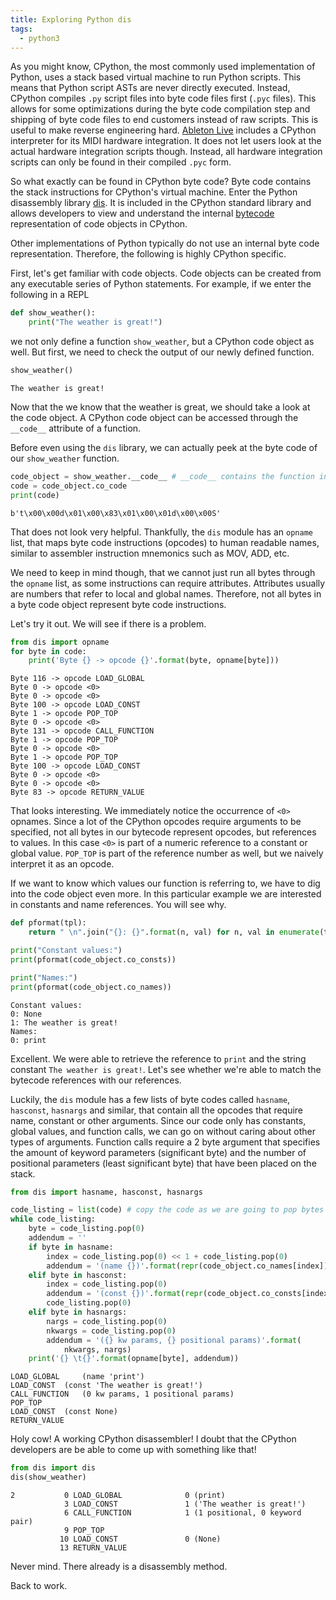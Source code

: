 ```yaml
---
title: Exploring Python dis
tags:
  - python3
---
```

As you might know, CPython, the most commonly used implementation of Python,
uses a stack based virtual machine to run Python scripts. This means that
Python script ASTs are never directly executed. Instead, CPython compiles `.py`
script files into byte code files first (`.pyc` files). This allows for some
optimizations during the byte code compilation step and shipping of byte code
files to end customers instead of raw scripts. This is useful to make reverse
engineering hard. [Ableton Live](https://www.ableton.com/en/live/) includes a
CPython interpreter for its MIDI hardware integration. It does not let users
look at the actual hardware integration scripts though. Instead, all hardware
integration scripts can only be found in their compiled `.pyc` form.

So what exactly can be found in CPython byte code? Byte code contains the stack
instructions for CPython's virtual machine. Enter the Python disassembly
library [dis](https://docs.python.org/3/library/dis.html). It is included in
the CPython standard library and allows developers to view and understand the
internal [bytecode](https://docs.python.org/3/glossary.html#term-bytecode)
representation of code objects in CPython.

Other implementations of Python typically do not use an internal byte code
representation. Therefore, the following is highly CPython specific.

First, let's get familiar with code objects. Code objects can be created from
any executable series of Python statements. For example, if we enter the
following in a REPL

```python
def show_weather():
    print("The weather is great!")
```

we not only define a function `show_weather`, but a CPython code object as
well.  But first, we need to check the output of our newly defined function.

```python
show_weather()
```

```
The weather is great!
```

Now that the we know that the weather is great, we should take a look at the
code object. A CPython code object can be accessed through the `__code__`
attribute of a function.

Before even using the `dis` library, we can actually peek at the byte code of
our `show_weather` function.

```python
code_object = show_weather.__code__ # __code__ contains the function internals
code = code_object.co_code
print(code)
```

```
b't\x00\x00d\x01\x00\x83\x01\x00\x01d\x00\x00S'
```

That does not look very helpful. Thankfully, the `dis` module has an `opname`
list, that maps byte code instructions (opcodes) to human readable names,
similar to assembler instruction mnemonics such as MOV, ADD, etc.

We need to keep in mind though, that we cannot just run all bytes through the
`opname` list, as some instructions can require attributes. Attributes usually
are numbers that refer to local and global names. Therefore, not all bytes in a
byte code object represent byte code instructions.

Let's try it out. We will see if there is a problem.

```python
from dis import opname
for byte in code:
    print('Byte {} -> opcode {}'.format(byte, opname[byte]))
```

```
Byte 116 -> opcode LOAD_GLOBAL
Byte 0 -> opcode <0>
Byte 0 -> opcode <0>
Byte 100 -> opcode LOAD_CONST
Byte 1 -> opcode POP_TOP
Byte 0 -> opcode <0>
Byte 131 -> opcode CALL_FUNCTION
Byte 1 -> opcode POP_TOP
Byte 0 -> opcode <0>
Byte 1 -> opcode POP_TOP
Byte 100 -> opcode LOAD_CONST
Byte 0 -> opcode <0>
Byte 0 -> opcode <0>
Byte 83 -> opcode RETURN_VALUE
```

That looks interesting. We immediately notice the occurrence of `<0>` opnames.
Since a lot of the CPython opcodes require arguments to be specified, not all
bytes in our bytecode represent opcodes, but references to values. In this case
`<0>` is part of a numeric reference to a constant or global value. `POP_TOP`
is part of the reference number as well, but we naively interpret it as an
opcode.

If we want to know which values our function is referring to, we have to dig
into the code object even more. In this particular example we are interested in
constants and name references. You will see why.

```python
def pformat(tpl):
    return " \n".join("{}: {}".format(n, val) for n, val in enumerate(tpl))

print("Constant values:")
print(pformat(code_object.co_consts))

print("Names:")
print(pformat(code_object.co_names))
```

```
Constant values:
0: None
1: The weather is great!
Names:
0: print
```

Excellent. We were able to retrieve the reference to `print` and the string
constant `The weather is great!`. Let's see whether we're able to match the
bytecode references with our references.

Luckily, the `dis` module has a few lists of byte codes called `hasname`,
`hasconst`, `hasnargs` and similar, that contain all the opcodes that require
name, constant or other arguments. Since our code only has constants, global
values, and function calls, we can go on without caring about other types of
arguments.  Function calls require a 2 byte argument that specifies the amount
of keyword parameters (significant byte) and the number of positional
parameters (least significant byte) that have been placed on the stack.

```python
from dis import hasname, hasconst, hasnargs

code_listing = list(code) # copy the code as we are going to pop bytes off
while code_listing:
    byte = code_listing.pop(0)
    addendum = ''
    if byte in hasname:
        index = code_listing.pop(0) << 1 + code_listing.pop(0)
        addendum = '(name {})'.format(repr(code_object.co_names[index]))
    elif byte in hasconst:
        index = code_listing.pop(0)
        addendum = '(const {})'.format(repr(code_object.co_consts[index]))
        code_listing.pop(0)
    elif byte in hasnargs:
        nargs = code_listing.pop(0)
        nkwargs = code_listing.pop(0)
        addendum = '({} kw params, {} positional params)'.format(
            nkwargs, nargs)
    print('{} \t{}'.format(opname[byte], addendum))
```

```
LOAD_GLOBAL 	(name 'print')
LOAD_CONST 	(const 'The weather is great!')
CALL_FUNCTION 	(0 kw params, 1 positional params)
POP_TOP 	
LOAD_CONST 	(const None)
RETURN_VALUE 	
```

Holy cow! A working CPython disassembler! I doubt that the CPython developers
are be able to come up with something like that!

```python
from dis import dis
dis(show_weather)
```

```
2           0 LOAD_GLOBAL              0 (print)
            3 LOAD_CONST               1 ('The weather is great!')
            6 CALL_FUNCTION            1 (1 positional, 0 keyword pair)
            9 POP_TOP
           10 LOAD_CONST               0 (None)
           13 RETURN_VALUE
```

Never mind. There already is a disassembly method.

Back to work.
